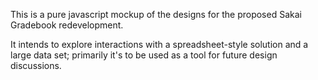 This is a pure javascript mockup of the designs for the proposed Sakai Gradebook redevelopment.

It intends to explore interactions with a spreadsheet-style solution and a large data set; primarily it's to be used as a tool for future design discussions.
